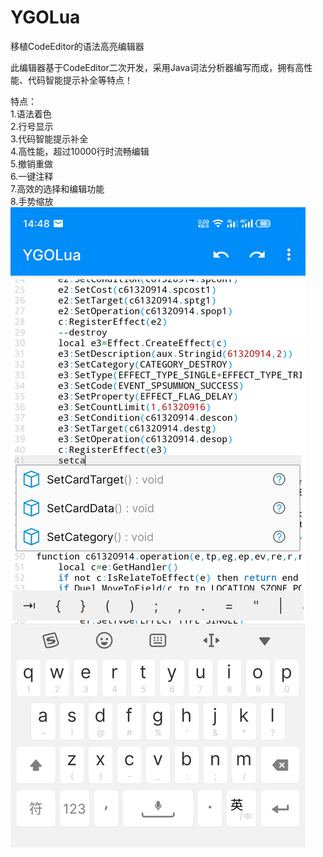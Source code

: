 # YGOLua
移植CodeEditor的语法高亮编辑器<br>

此编辑器基于CodeEditor二次开发，采用Java词法分析器编写而成，拥有高性能、代码智能提示补全等特点！<br>

特点：<br>
1.语法着色<br>
2.行号显示<br>
3.代码智能提示补全<br>
4.高性能，超过10000行时流畅编辑<br>
5.撤销重做<br>
6.一键注释<br>
7.高效的选择和编辑功能<br>
8.手势缩放<br>
![screen1.jpg](https://github.com/feihuaduo/YGOLua/blob/master/img/S20117-14481359.png)
